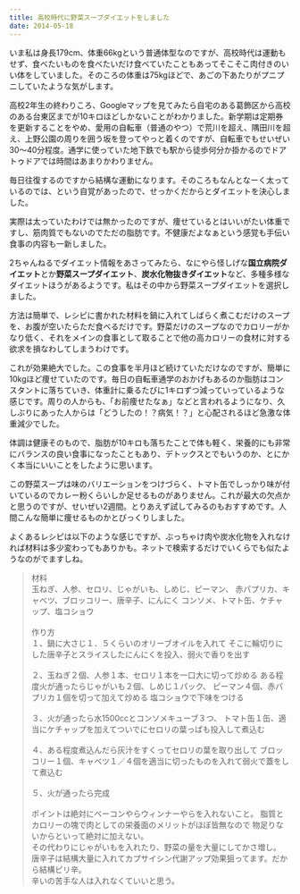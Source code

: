 ```yaml
---
title: 高校時代に野菜スープダイエットをしました
date: 2014-05-18
---
```


いま私は身長179cm、体重66kgという普通体型なのですが、高校時代は運動もせず、食べたいものを食べたいだけ食べていたこともあってそこそこ肉付きのいい体をしていました。そのころの体重は75kgほどで、あごの下あたりがプニプニしていたような気がします。

高校2年生の終わりころ、Googleマップを見てみたら自宅のある葛飾区から高校のある台東区までが10キロほどしかないことがわかりました。新学期は定期券を更新することをやめ、愛用の自転車（普通のやつ）で荒川を超え、隅田川を超え、上野公園の周りを囲う坂を登ってやっと着くのですが、自転車でもせいぜい30〜40分程度。通学に使っていた地下鉄でも駅から徒歩何分か掛かるのでドアトゥドアでは時間はあまりかわりません。

毎日往復するのですから結構な運動になります。そのころもなんとなーく太っているのでは、という自覚があったので、せっかくだからとダイエットを決心しました。

実際は太っていたわけでは無かったのですが、痩せているとはいいがたい体重ですし、筋肉質でもないのでただの脂肪です。不健康だよなぁという感覚も手伝い食事の内容も一新しました。

2ちゃんねるでダイエット情報をあさってみたら、なにやら怪しげな**国立病院ダイエット**とか**野菜スープダイエット**、**炭水化物抜きダイエット**など、多種多様なダイエットほうがあるようです。私はその中から野菜スープダイエットを選択しました。

方法は簡単で、レシピに書かれた材料を鍋に入れてしばらく煮こむだけのスープを、お腹が空いたらただ食べるだけです。野菜だけのスープなのでカロリーがかなり低く、それをメインの食事として取ることで他の高カロリーの食材に対する欲求を損なわしてしまうわけです。

これが効果絶大でした。この食事を半月ほど続けていただけなのですが、簡単に10kgほど痩せていたのです。毎日の自転車通学のおかげもあるのか脂肪はコンスタントに落ちていき、体重計に乗るたびに1キロずつ減っていっているような感じです。周りの人からも、「お前痩せたなぁ」などと言われるようになり、久しぶりにあった人からは「どうしたの！？病気！？」と心配されるほど急激な体重減少でした。

体調は健康そのもので、脂肪が10キロも落ちたことで体も軽く、栄養的にも非常にバランスの良い食事になったこともあり、デトックスとでもいうのか、とにかく本当にいいことをしたように思います。

この野菜スープは味のバリエーションをつけづらく、トマト缶でしっかり味が付いているのでカレー粉くらいしか足せるものがありません。これが最大の欠点かと思うのですが、せいぜい2週間。とりあえず試してみるのもおすすめです。人間こんな簡単に痩せるものかとびっくりしました。

よくあるレシピは以下のような感じですが、ぶっちゃけ肉や炭水化物を入れなければ材料は多少変わってもありかも。ネットで検索するだけでいくらでも似たようなのがでますしね。


<blockquote>
材料<br>
玉ねぎ、人参、セロリ、じゃがいも、しめじ、ピーマン、
赤パプリカ、キャベツ、ブロッコリー、唐辛子、にんにく
コンソメ、トマト缶、ケチャップ、塩コショウ
<br><br>
作り方<br>
１、鍋に大さじ１．５くらいのオリーブオイルを入れて
そこに輪切りにした唐辛子とスライスしたにんにくを投入、弱火で香りを出す
<br><br>
２、玉ねぎ２個、人参１本、セロリ１本を一口大に切って炒める
ある程度火が通ったらじゃがいも２個、しめじ１パック、
ピーマン４個、赤パプリカ１個を切って加えて炒める
塩コショウで下味をつける
<br><br>
３、火が通ったら水1500ccとコンソメキューブ３つ、
トマト缶１缶、適当にケチャップを加えてついでにセロリの葉っぱも投入して煮込む
<br><br>
４、ある程度煮込んだら灰汁をすくってセロリの葉を取り出して
ブロッコリー１個、キャベツ１／４個を適当に切ったものを入れて弱火で蓋をして煮込む
<br><br>
５、火が通ったら完成
<br><br>
ポイントは絶対にベーコンやらウィンナーやらを入れないこと。
脂質とカロリーの塊で肉としての栄養面のメリットがほぼ皆無なので
物足りないからといって絶対に加えない。<br>
その代わりにじゃがいもを入れたり、野菜の量を大量にしてかさ増し。
唐辛子は結構大量に入れてカプサイシン代謝アップ効果狙ってます。だから結構ピリ辛。<br>
辛いの苦手な人は入れなくていいと思う。
</blockquote>
